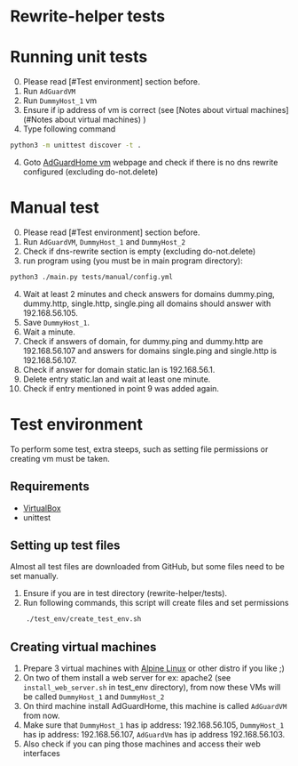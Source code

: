 # Rewrite-helper tests

# Running unit tests
0. Please read [#Test environment] section before.
1. Run `AdGuardVM`
2. Run `DummyHost_1` vm
3. Ensure if ip address of vm is correct (see [Notes about virtual machines](#Notes about virtual machines) )
4. Type following command
```bash
python3 -m unittest discover -t .
```
4. Goto [AdGuardHome vm](http://192.168.56.103/#dns_rewrites) webpage and check if there is no dns rewrite configured
   (excluding do-not.delete)

   
# Manual test
0. Please read [#Test environment] section before.
1. Run `AdGuardVM`, `DummyHost_1` and `DummyHost_2`
2. Check if dns-rewrite section is empty (excluding do-not.delete)
3. run program using (you must be in main program directory):
```bash
python3 ./main.py tests/manual/config.yml
```
4. Wait at least 2 minutes and check answers for domains dummy.ping, dummy.http, single.http, single.ping all domains
 should answer with 192.168.56.105.
5. Save `DummyHost_1`.
6. Wait a minute.
7. Check if answers of domain, for dummy.ping and dummy.http are 192.168.56.107 and answers for domains single.ping and 
   single.http is 192.168.56.107.
8. Check if answer for domain static.lan is 192.168.56.1.
9. Delete entry static.lan and wait at least one minute.
10. Check if entry mentioned in point 9 was added again.


# Test environment
To perform some test, extra steeps, such as setting file permissions or creating vm  must be taken. 

## Requirements
- [VirtualBox](https://www.virtualbox.org/)
- unittest

## Setting up test files
Almost all test files are downloaded from GitHub, but some files need to be set manually.
1. Ensure if you are in test directory (rewrite-helper/tests).
2. Run following commands, this script will create files and set permissions
```bash
    ./test_env/create_test_env.sh
```


## Creating virtual machines
1. Prepare 3 virtual machines with [Alpine Linux](https://alpinelinux.org/) or other distro if you like ;)
2. On two of them install a web server for ex: apache2 (see `install_web_server.sh` in test_env directory), from now
these VMs will be called `DummyHost_1` and `DummyHost_2`
3. On third machine install AdGuardHome, this machine is called `AdGuardVM` from now.
4. Make sure that `DummyHost_1` has ip address: 192.168.56.105, `DummyHost_1` has ip address: 192.168.56.107,
`AdGuardVm` has ip address 192.168.56.103.
5. Also check if you can ping those machines and access their web interfaces

